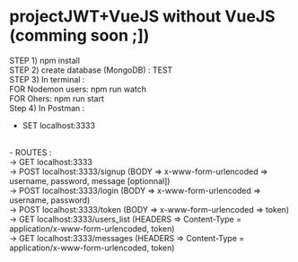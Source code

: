 # projectJWT+VueJS without VueJS (comming soon ;])

STEP 1) npm install 
</br>
STEP 2) create database (MongoDB) : TEST
</br>
STEP 3) In terminal :
</br>
FOR Nodemon users: npm run watch
</br>
FOR Ohers: npm run start 
</br>
Step 4) In Postman :
</br>
- SET localhost:3333
</br>
- ROUTES :
</br>
-> GET localhost:3333
</br>
-> POST localhost:3333/signup (BODY => x-www-form-urlencoded => username, password, message [optionnal])
</br>
-> POST localhost:3333/login (BODY => x-www-form-urlencoded => username, password)
</br>
-> POST localhost:3333/token (BODY => x-www-form-urlencoded => token)
</br>
-> GET localhost:3333/users_list (HEADERS => Content-Type = application/x-www-form-urlencoded, token)
</br>
-> GET localhost:3333/messages (HEADERS => Content-Type = application/x-www-form-urlencoded, token)
</br>

